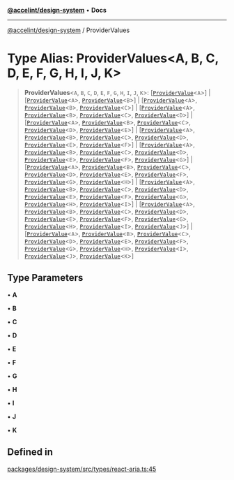[**@accelint/design-system**](../README.md) • **Docs**

***

[@accelint/design-system](../README.md) / ProviderValues

# Type Alias: ProviderValues\<A, B, C, D, E, F, G, H, I, J, K\>

> **ProviderValues**\<`A`, `B`, `C`, `D`, `E`, `F`, `G`, `H`, `I`, `J`, `K`\>: [[`ProviderValue`](ProviderValue.md)\<`A`\>] \| [[`ProviderValue`](ProviderValue.md)\<`A`\>, [`ProviderValue`](ProviderValue.md)\<`B`\>] \| [[`ProviderValue`](ProviderValue.md)\<`A`\>, [`ProviderValue`](ProviderValue.md)\<`B`\>, [`ProviderValue`](ProviderValue.md)\<`C`\>] \| [[`ProviderValue`](ProviderValue.md)\<`A`\>, [`ProviderValue`](ProviderValue.md)\<`B`\>, [`ProviderValue`](ProviderValue.md)\<`C`\>, [`ProviderValue`](ProviderValue.md)\<`D`\>] \| [[`ProviderValue`](ProviderValue.md)\<`A`\>, [`ProviderValue`](ProviderValue.md)\<`B`\>, [`ProviderValue`](ProviderValue.md)\<`C`\>, [`ProviderValue`](ProviderValue.md)\<`D`\>, [`ProviderValue`](ProviderValue.md)\<`E`\>] \| [[`ProviderValue`](ProviderValue.md)\<`A`\>, [`ProviderValue`](ProviderValue.md)\<`B`\>, [`ProviderValue`](ProviderValue.md)\<`C`\>, [`ProviderValue`](ProviderValue.md)\<`D`\>, [`ProviderValue`](ProviderValue.md)\<`E`\>, [`ProviderValue`](ProviderValue.md)\<`F`\>] \| [[`ProviderValue`](ProviderValue.md)\<`A`\>, [`ProviderValue`](ProviderValue.md)\<`B`\>, [`ProviderValue`](ProviderValue.md)\<`C`\>, [`ProviderValue`](ProviderValue.md)\<`D`\>, [`ProviderValue`](ProviderValue.md)\<`E`\>, [`ProviderValue`](ProviderValue.md)\<`F`\>, [`ProviderValue`](ProviderValue.md)\<`G`\>] \| [[`ProviderValue`](ProviderValue.md)\<`A`\>, [`ProviderValue`](ProviderValue.md)\<`B`\>, [`ProviderValue`](ProviderValue.md)\<`C`\>, [`ProviderValue`](ProviderValue.md)\<`D`\>, [`ProviderValue`](ProviderValue.md)\<`E`\>, [`ProviderValue`](ProviderValue.md)\<`F`\>, [`ProviderValue`](ProviderValue.md)\<`G`\>, [`ProviderValue`](ProviderValue.md)\<`H`\>] \| [[`ProviderValue`](ProviderValue.md)\<`A`\>, [`ProviderValue`](ProviderValue.md)\<`B`\>, [`ProviderValue`](ProviderValue.md)\<`C`\>, [`ProviderValue`](ProviderValue.md)\<`D`\>, [`ProviderValue`](ProviderValue.md)\<`E`\>, [`ProviderValue`](ProviderValue.md)\<`F`\>, [`ProviderValue`](ProviderValue.md)\<`G`\>, [`ProviderValue`](ProviderValue.md)\<`H`\>, [`ProviderValue`](ProviderValue.md)\<`I`\>] \| [[`ProviderValue`](ProviderValue.md)\<`A`\>, [`ProviderValue`](ProviderValue.md)\<`B`\>, [`ProviderValue`](ProviderValue.md)\<`C`\>, [`ProviderValue`](ProviderValue.md)\<`D`\>, [`ProviderValue`](ProviderValue.md)\<`E`\>, [`ProviderValue`](ProviderValue.md)\<`F`\>, [`ProviderValue`](ProviderValue.md)\<`G`\>, [`ProviderValue`](ProviderValue.md)\<`H`\>, [`ProviderValue`](ProviderValue.md)\<`I`\>, [`ProviderValue`](ProviderValue.md)\<`J`\>] \| [[`ProviderValue`](ProviderValue.md)\<`A`\>, [`ProviderValue`](ProviderValue.md)\<`B`\>, [`ProviderValue`](ProviderValue.md)\<`C`\>, [`ProviderValue`](ProviderValue.md)\<`D`\>, [`ProviderValue`](ProviderValue.md)\<`E`\>, [`ProviderValue`](ProviderValue.md)\<`F`\>, [`ProviderValue`](ProviderValue.md)\<`G`\>, [`ProviderValue`](ProviderValue.md)\<`H`\>, [`ProviderValue`](ProviderValue.md)\<`I`\>, [`ProviderValue`](ProviderValue.md)\<`J`\>, [`ProviderValue`](ProviderValue.md)\<`K`\>]

## Type Parameters

• **A**

• **B**

• **C**

• **D**

• **E**

• **F**

• **G**

• **H**

• **I**

• **J**

• **K**

## Defined in

[packages/design-system/src/types/react-aria.ts:45](https://github.com/gohypergiant/standard-toolkit/blob/258694cea8ed8bbd956b3cf5da47c2c9debcf127/packages/design-system/src/types/react-aria.ts#L45)
